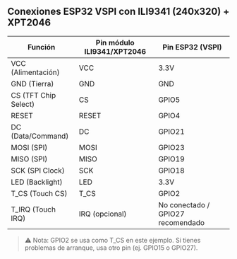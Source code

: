 ## Conexiones ESP32 VSPI con ILI9341 (240x320) + XPT2046

| Función              | Pin módulo ILI9341/XPT2046 | Pin ESP32 (VSPI) |
|----------------------|----------------------------|------------------|
| VCC (Alimentación)   | VCC                        | 3.3V             |
| GND (Tierra)         | GND                        | GND              |
| CS (TFT Chip Select) | CS                         | GPIO5            |
| RESET                | RESET                      | GPIO4            |
| DC (Data/Command)    | DC                         | GPIO21           |
| MOSI (SPI)           | MOSI                       | GPIO23           |
| MISO (SPI)           | MISO                       | GPIO19           |
| SCK (SPI Clock)      | SCK                        | GPIO18           |
| LED (Backlight)      | LED                        | 3.3V             |
| T_CS (Touch CS)      | T_CS                       | GPIO2            |
| T_IRQ (Touch IRQ)    | IRQ (opcional)             | No conectado / GPIO27 recomendado |

> ⚠️ Nota: GPIO2 se usa como T_CS en este ejemplo. Si tienes problemas de arranque, usa otro pin (ej. GPIO15 o GPIO27).
